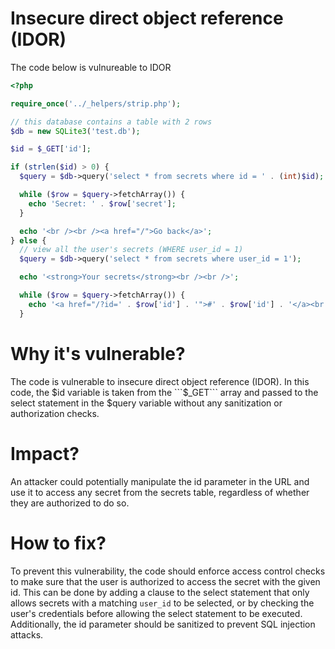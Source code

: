 # Insecure direct object reference (IDOR)

The code below is vulnureable to IDOR


```php
<?php

require_once('../_helpers/strip.php');

// this database contains a table with 2 rows
$db = new SQLite3('test.db');

$id = $_GET['id'];

if (strlen($id) > 0) {
  $query = $db->query('select * from secrets where id = ' . (int)$id);

  while ($row = $query->fetchArray()) {
    echo 'Secret: ' . $row['secret'];
  }

  echo '<br /><br /><a href="/">Go back</a>';
} else {
  // view all the user's secrets (WHERE user_id = 1)
  $query = $db->query('select * from secrets where user_id = 1');

  echo '<strong>Your secrets</strong><br /><br />';

  while ($row = $query->fetchArray()) {
    echo '<a href="/?id=' . $row['id'] . '">#' . $row['id'] . '</a><br />';
  }
```

# Why it's vulnerable?
The code is vulnerable to insecure direct object reference (IDOR). In this code, the $id variable is taken from the ```$_GET``` array and passed to the select statement in the $query variable without any sanitization or authorization checks. 

# Impact?
An attacker could potentially manipulate the id parameter in the URL and use it to access any secret from the secrets table, regardless of whether they are authorized to do so.

# How to fix?
To prevent this vulnerability, the code should enforce access control checks to make sure that the user is authorized to access the secret with the given id. This can be done by adding a clause to the select statement that only allows secrets with a matching ```user_id``` to be selected, or by checking the user's credentials before allowing the select statement to be executed. Additionally, the id parameter should be sanitized to prevent SQL injection attacks.
